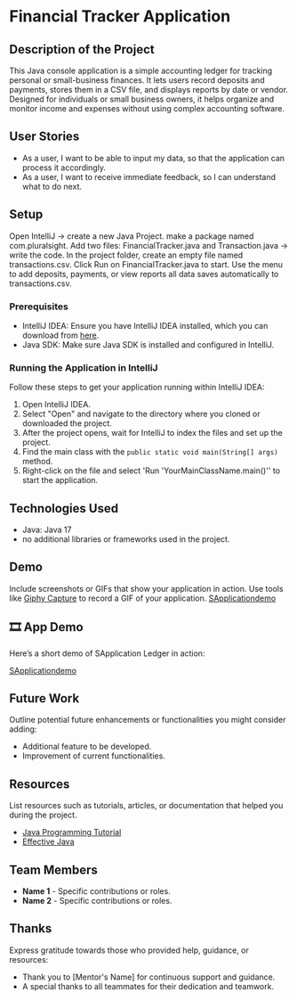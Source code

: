 # Financial Tracker Application
## Description of the Project

This Java console application is a simple accounting ledger for tracking personal or small-business finances. It lets users record deposits and payments, stores them in a CSV file, and displays reports by date or vendor. Designed for individuals or small business owners, it helps organize and monitor income 
and expenses without using complex accounting software.

## User Stories
- As a user, I want to be able to input my data, so that the application can process it accordingly.
- As a user, I want to receive immediate feedback, so I can understand what to do next.

## Setup
Open IntelliJ → create a new Java Project.
 make a package named com.pluralsight.
Add two files: FinancialTracker.java and Transaction.java → write the code.
In the project folder, create an empty file named transactions.csv.
Click Run on FinancialTracker.java to start.
Use the menu to add deposits, 
payments, or view reports 
all data saves automatically to transactions.csv.

### Prerequisites

- IntelliJ IDEA: Ensure you have IntelliJ IDEA installed, which you can download from [here](https://www.jetbrains.com/idea/download/).
- Java SDK: Make sure Java SDK is installed and configured in IntelliJ.

### Running the Application in IntelliJ

Follow these steps to get your application running within IntelliJ IDEA:

1. Open IntelliJ IDEA.
2. Select "Open" and navigate to the directory where you cloned or downloaded the project.
3. After the project opens, wait for IntelliJ to index the files and set up the project.
4. Find the main class with the `public static void main(String[] args)` method.
5. Right-click on the file and select 'Run 'YourMainClassName.main()'' to start the application.

## Technologies Used

- Java: Java 17
- no additional libraries or frameworks used in the project.

## Demo

Include screenshots or GIFs that show your application in action. Use tools like [Giphy Capture](https://giphy.com/apps/giphycapture) to record a GIF of your application.
 [SApplicationdemo](./images/ledger_demo.gif)

## 🎞️ App Demo
Here’s a short demo of SApplication Ledger in action:

[SApplicationdemo](./images/ledger_demo.gif)


## Future Work

Outline potential future enhancements or functionalities you might consider adding:

- Additional feature to be developed.
- Improvement of current functionalities.

## Resources

List resources such as tutorials, articles, or documentation that helped you during the project.

- [Java Programming Tutorial](https://www.example.com)
- [Effective Java](https://www.example.com)

## Team Members

- **Name 1** - Specific contributions or roles.
- **Name 2** - Specific contributions or roles.

## Thanks

Express gratitude towards those who provided help, guidance, or resources:

- Thank you to [Mentor's Name] for continuous support and guidance.
- A special thanks to all teammates for their dedication and teamwork.
